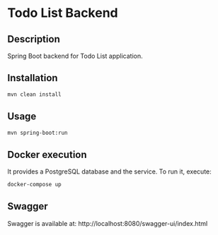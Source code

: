 # Todo List Backend

## Description

Spring Boot backend for Todo List application.

## Installation

```bash
mvn clean install
```

## Usage

```bash
mvn spring-boot:run
```

## Docker execution

It provides a PostgreSQL database and the service. To run it, execute: 

```bash
docker-compose up
```

## Swagger

Swagger is available at: http://localhost:8080/swagger-ui/index.html

